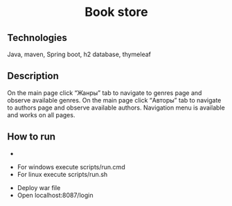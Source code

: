 <h1 align="center">Book store</h1>

## Technologies
Java, maven, Spring boot, h2 database, thymeleaf

## Description
On the main page click “Жанры” tab to navigate to genres page and observe available genres.
On the main page click “Авторы” tab to navigate to authors page and observe available authors.
Navigation menu is available and works on all pages.

## How to run
* 
 - For windows execute scripts/run.cmd
 - For linux execute scripts/run.sh
* Deploy war file
* Open localhost:8087/login